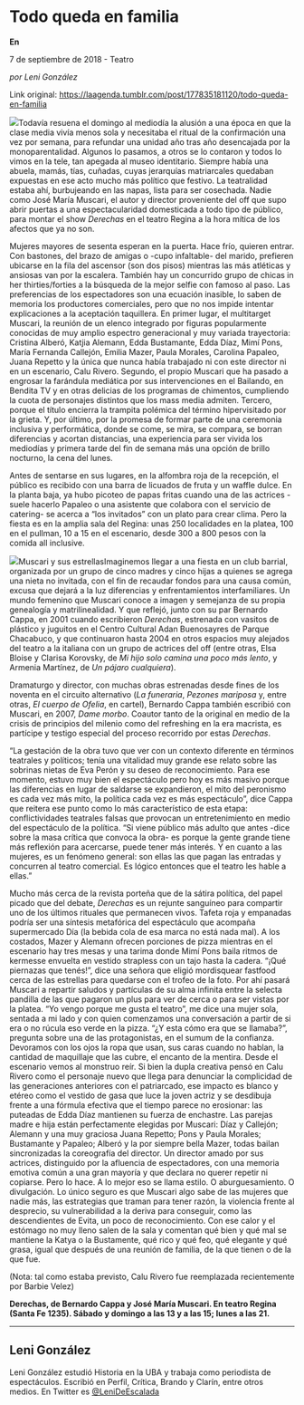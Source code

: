 # Todo queda en familia

**En**

7 de septiembre de 2018 - Teatro

_por Leni González_

Link original: https://laagenda.tumblr.com/post/177835181120/todo-queda-en-familia

![](https://64.media.tumblr.com/b4f48a79dc3e5b8a1a264bc711682473/tumblr_inline_peozrrnTex1t6q87u_500.jpg)Todavía resuena el domingo al mediodía la alusión a una época en que la clase media vivía menos sola y necesitaba el ritual de la confirmación una vez por semana, para refundar una unidad año tras año desencajada por la monoparentalidad. Algunos lo pasamos, a otros se lo contaron y todos lo vimos en la tele, tan apegada al museo identitario. Siempre había una abuela, mamás, tías, cuñadas, cuyas jerarquías matriarcales quedaban expuestas en ese acto mucho más político que festivo. La teatralidad estaba ahí, burbujeando en las napas, lista para ser cosechada. Nadie como José María Muscari, el autor y director proveniente del off que supo abrir puertas a una espectacularidad domesticada a todo tipo de público, para montar el show *Derechas* en el teatro Regina a la hora mítica de los afectos que ya no son.


Mujeres mayores de sesenta esperan en la puerta. Hace frío, quieren entrar. Con bastones, del brazo de amigas o -cupo infaltable- del marido, prefieren ubicarse en la fila del ascensor (son dos pisos) mientras las más atléticas y ansiosas van por la escalera. También hay un concurrido grupo de chicas in her thirties/forties a la búsqueda de la mejor selfie con famoso al paso. Las preferencias de los espectadores son una ecuación inasible, lo saben de memoria los productores comerciales, pero que no nos impide intentar explicaciones a la aceptación taquillera. En primer lugar, el multitarget Muscari, la reunión de un elenco integrado por figuras popularmente conocidas de muy amplio espectro generacional y muy variada trayectoria: Cristina Alberó, Katjia Alemann, Edda Bustamante, Edda Díaz, Mimí Pons, María Fernanda Callejón, Emilia Mazer, Paula Morales, Carolina Papaleo, Juana Repetto y la única que nunca había trabajado ni con este director ni en un escenario, Calu Rivero. Segundo, el propio Muscari que ha pasado a engrosar la farándula mediática por sus intervenciones en el Bailando, en Bendita TV y en otras delicias de los programas de chimentos, cumpliendo la cuota de personajes distintos que los mass media admiten. Tercero, porque el título encierra la trampita polémica del término hipervisitado por la grieta. Y, por último, por la promesa de formar parte de una ceremonia inclusiva y performática, donde se come, se mira, se compara, se borran diferencias y acortan distancias, una experiencia para ser vivida los mediodías y primera tarde del fin de semana más una opción de brillo nocturno, la cena del lunes.


Antes de sentarse en sus lugares, en la alfombra roja de la recepción, el público es recibido con una barra de licuados de fruta y un waffle dulce. En la planta baja, ya hubo picoteo de papas fritas cuando una de las actrices -suele hacerlo Papaleo o una asistente que colabora con el servicio de catering- se acerca a “los invitados” con un plato para crear clima. Pero la fiesta es en la amplia sala del Regina: unas 250 localidades en la platea, 100 en el pullman, 10 a 15 en el escenario, desde 300 a 800 pesos con la comida all inclusive.


![](https://64.media.tumblr.com/b4f48a79dc3e5b8a1a264bc711682473/tumblr_inline_peozrrnTex1t6q87u_500.jpg)Muscari y sus estrellasImaginemos llegar a una fiesta en un club barrial, organizada por un grupo de cinco madres y cinco hijas a quienes se agrega una nieta no invitada, con el fin de recaudar fondos para una causa común, excusa que dejará a la luz diferencias y enfrentamientos interfamiliares. Un mundo femenino que Muscari conoce a imagen y semejanza de su propia genealogía y matrilinealidad. Y que reflejó, junto con su par Bernardo Cappa, en 2001 cuando escribieron *Derechas*, estrenada con vasitos de plástico y juguitos en el Centro Cultural Adan Buenosayres de Parque Chacabuco, y que continuaron hasta 2004 en otros espacios muy alejados del teatro a la italiana con un grupo de actrices del off (entre otras, Elsa Bloise y Clarisa Korovsky, de *Mi hijo solo camina una poco más lento*, y Armenia Martínez, de *Un pájaro cualquiera*).


Dramaturgo y director, con muchas obras estrenadas desde fines de los noventa en el circuito alternativo (*La funeraria*, *Pezones mariposa* y, entre otras, *El cuerpo de Ofelia*, en cartel), Bernardo Cappa también escribió con Muscari, en 2007, *Dame morbo*. Coautor tanto de la original en medio de la crisis de principios del milenio como del refreshing en la era macrista, es partícipe y testigo especial del proceso recorrido por estas *Derechas*.


“La gestación de la obra tuvo que ver con un contexto diferente en términos teatrales y políticos; tenía una vitalidad muy grande ese relato sobre las sobrinas nietas de Eva Perón y su deseo de reconocimiento. Para ese momento, estuvo muy bien el espectáculo pero hoy es más masivo porque las diferencias en lugar de saldarse se expandieron, el mito del peronismo es cada vez más mito, la política cada vez es más espectáculo”, dice Cappa que reitera ese punto como lo más característico de esta etapa: conflictividades teatrales falsas que provocan un entretenimiento en medio del espectáculo de la política. “Si viene público más adulto que antes -dice sobre la masa crítica que convoca la obra- es porque la gente grande tiene más reflexión para acercarse, puede tener más interés. Y en cuanto a las mujeres, es un fenómeno general: son ellas las que pagan las entradas y concurren al teatro comercial. Es lógico entonces que el teatro les hable a ellas.” 


Mucho más cerca de la revista porteña que de la sátira política, del papel picado que del debate, *Derechas* es un rejunte sanguíneo para compartir uno de los últimos rituales que permanecen vivos. Tafeta roja y empanadas podría ser una síntesis metafórica del espectáculo que acompaña supermercado Día (la bebida cola de esa marca no está nada mal). A los costados, Mazer y Alemann ofrecen porciones de pizza mientras en el escenario hay tres mesas y una tarima donde Mimí Pons baila ritmos de kermesse envuelta en vestido strapless con un tajo hasta la cadera. “¡Qué piernazas que tenés!”, dice una señora que eligió mordisquear fastfood cerca de las estrellas para quedarse con el trofeo de la foto. Por ahí pasará Muscari a repartir saludos y partículas de su alma infinita entre la selecta pandilla de las que pagaron un plus para ver de cerca o para ser vistas por la platea. “Yo vengo porque me gusta el teatro”, me dice una mujer sola, sentada a mi lado y con quien comenzamos una conversación a partir de si era o no rúcula eso verde en la pizza. “¿Y esta cómo era que se llamaba?”, pregunta sobre una de las protagonistas, en el sumum de la confianza. Devoramos con los ojos la ropa que usan, sus caras cuando no hablan, la cantidad de maquillaje que las cubre, el encanto de la mentira. Desde el escenario vemos al monstruo reír. Si bien la dupla creativa pensó en Calu Rivero como el personaje nuevo que llega para denunciar la complicidad de las generaciones anteriores con el patriarcado, ese impacto es blanco y etéreo como el vestido de gasa que luce la joven actriz y se desdibuja frente a una fórmula efectiva que el tiempo parece no erosionar: las puteadas de Edda Díaz mantienen su fuerza de enchastre. Las parejas madre e hija están perfectamente elegidas por Muscari: Díaz y Callejón; Alemann y una muy graciosa Juana Repetto; Pons y Paula Morales; Bustamante y Papaleo; Alberó y la por siempre bella Mazer, todas bailan sincronizadas la coreografía del director. Un director amado por sus actrices, distinguido por la afluencia de espectadores, con una memoria emotiva común a una gran mayoría y que declara no querer repetir ni copiarse. Pero lo hace. A lo mejor eso se llama estilo. O aburguesamiento. O divulgación. Lo único seguro es que Muscari algo sabe de las mujeres que nadie más, las estrategias que traman para tener razón, la violencia frente al desprecio, su vulnerabilidad a la deriva para conseguir, como las descendientes de Evita, un poco de reconocimiento. Con ese calor y el estómago no muy lleno salen de la sala y comentan qué bien y qué mal se mantiene la Katya o la Bustamente, qué rico y qué feo, qué elegante y qué grasa, igual que después de una reunión de familia, de la que tienen o de la que fue.
 

  
  
(Nota: tal como estaba previsto, Calu Rivero fue reemplazada recientemente por Barbie Velez)


  
  
**Derechas, de Bernardo Cappa y José María Muscari. En teatro Regina (Santa Fe 1235). Sábado y domingo a las 13 y a las 15; lunes a las 21.**

  




---

 Leni González
--------------

 Leni González estudió Historia en la UBA y trabaja como periodista de espectáculos. Escribió en Perfil, Crítica, Brando y Clarín, entre otros medios. En Twitter es [@LeniDeEscalada](https://twitter.com/LeniDeEscalada) 

